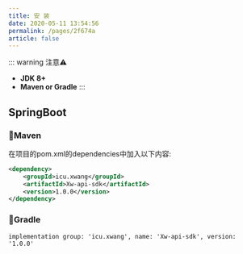 ```yaml
---
title: 安 装
date: 2020-05-11 13:54:56
permalink: /pages/2f674a
article: false
---
```

::: warning 注意⚠️
- **JDK 8+**
- **Maven or Gradle**
:::

## SpringBoot

### 🍊Maven
在项目的pom.xml的dependencies中加入以下内容:
```xml
<dependency>
    <groupId>icu.xwang</groupId>
    <artifactId>Xw-api-sdk</artifactId>
    <version>1.0.0</version>
</dependency>
```
### 🍐Gradle
```
implementation group: 'icu.xwang', name: 'Xw-api-sdk', version: '1.0.0'
```
